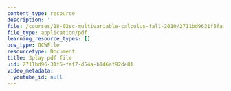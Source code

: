 ```yaml
---
content_type: resource
description: ''
file: /courses/18-02sc-multivariable-calculus-fall-2010/2711bd9631f5faf7d54ab1d6af92de81_2y4tCiWbVRI.pdf
file_type: application/pdf
learning_resource_types: []
ocw_type: OCWFile
resourcetype: Document
title: 3play pdf file
uid: 2711bd96-31f5-faf7-d54a-b1d6af92de81
video_metadata:
  youtube_id: null
---
```

